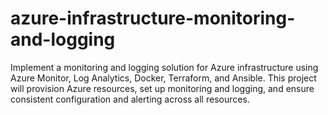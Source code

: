 # azure-infrastructure-monitoring-and-logging
Implement a monitoring and logging solution for Azure infrastructure using Azure Monitor, Log Analytics, Docker, Terraform, and Ansible. This project will provision Azure resources, set up monitoring and logging, and ensure consistent configuration and alerting across all resources.

